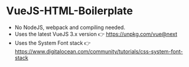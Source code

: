 # VueJS-HTML-Boilerplate

* No NodeJS, webpack and compiling needed.
* Uses the latest VueJS 3.x version 👉  https://unpkg.com/vue@next
* Uses the System Font stack 👉  https://www.digitalocean.com/community/tutorials/css-system-font-stack